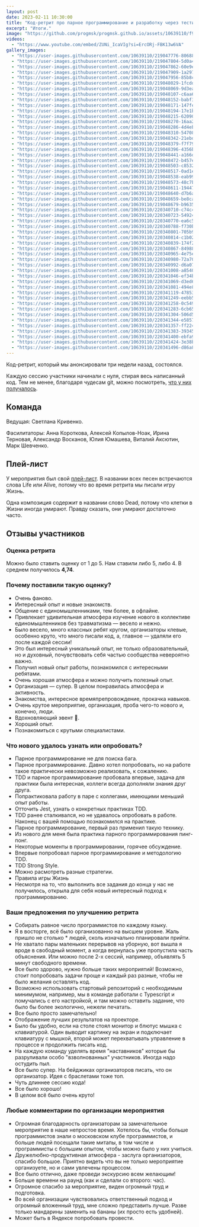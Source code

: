```yaml
---
layout: post
date: 2023-02-11 10:30:00
title: "Код-ретрит про парное программирование и разработку через тестирование"
excerpt: "Итоги."
image: "https://github.com/progmsk/progmsk.github.io/assets/10639110/f9a65a9b-1b2b-40eb-9aab-5069e2fa92f2"
videos:
  - "https://www.youtube.com/embed/ZUNi_IcaVIg?si=ErcORj-FBK13w6VA"
gallery_images:
  - "https://user-images.githubusercontent.com/10639110/219047776-80688f56-d3cc-4f21-8476-c8364a95a39e.jpg"
  - "https://user-images.githubusercontent.com/10639110/219047804-5d0a4256-c7cb-49d0-9e1d-5f52f51ea88a.jpg"
  - "https://user-images.githubusercontent.com/10639110/219047862-60e9e4e8-5dcb-4f0d-b090-5aea2f8a1b8b.jpg"
  - "https://user-images.githubusercontent.com/10639110/219047909-1a2971d1-a588-42c2-9706-7407eed10936.jpg"
  - "https://user-images.githubusercontent.com/10639110/219047956-85b8cd9c-b7ee-4b66-b94f-1d405fcfaf72.jpg"
  - "https://user-images.githubusercontent.com/10639110/219048029-1fcddbbe-79ba-49db-8642-93d973b02c4d.jpg"
  - "https://user-images.githubusercontent.com/10639110/219048069-9d3ea819-b279-4022-ace8-90a59684ca1f.jpg"
  - "https://user-images.githubusercontent.com/10639110/219048107-c6aa62ac-4706-4483-98a0-2d303de41aaf.jpg"
  - "https://user-images.githubusercontent.com/10639110/219048152-babf3ba2-422c-4c7b-9e9c-51f7dcccea23.jpg"
  - "https://user-images.githubusercontent.com/10639110/219048171-147fee8b-943a-40b4-90e3-d660a73fc7a7.jpg"
  - "https://user-images.githubusercontent.com/10639110/219048194-17e1ba51-a018-469a-a0bb-8fc92bc27431.jpg"
  - "https://user-images.githubusercontent.com/10639110/219048215-62090dea-a46b-4ef6-ab5b-d3b1daba0dd4.jpg"
  - "https://user-images.githubusercontent.com/10639110/219048270-16aa2349-3bc1-419d-ba33-05d39b7eb082.jpg"
  - "https://user-images.githubusercontent.com/10639110/219048286-4d4eb2f6-9f50-4c23-b435-d3f0090d97c9.jpg"
  - "https://user-images.githubusercontent.com/10639110/219048310-54708cf7-33b1-438e-bf07-76d925532d78.jpg"
  - "https://user-images.githubusercontent.com/10639110/219048342-21ebd48e-d098-437c-9de2-d53c148dd19c.jpg"
  - "https://user-images.githubusercontent.com/10639110/219048379-f7f7928c-7854-4329-9965-36fd854e4c68.jpg"
  - "https://user-images.githubusercontent.com/10639110/219048396-4356bfc2-c3d3-4ad1-a187-64e8a95f191d.jpg"
  - "https://user-images.githubusercontent.com/10639110/219048441-a166d24a-d665-468b-b469-988cf69e11cc.jpg"
  - "https://user-images.githubusercontent.com/10639110/219048472-b457e052-8005-4dfb-b9cf-fc3c6c6f468f.jpg"
  - "https://user-images.githubusercontent.com/10639110/219048503-c8532c31-7dc2-45b2-b3ce-b7924bec02a5.jpg"
  - "https://user-images.githubusercontent.com/10639110/219048517-0ad1e911-75f9-4f0b-a11b-52dea6e72589.jpg"
  - "https://user-images.githubusercontent.com/10639110/219048538-eab992ee-aa30-4076-bdb7-9f7a2f9aa9b0.jpg"
  - "https://user-images.githubusercontent.com/10639110/219048573-48c7bf48-d298-4238-87e3-ca81631da47b.jpg"
  - "https://user-images.githubusercontent.com/10639110/219048611-194474c6-0b6c-41d0-b82e-20b951ed143e.jpg"
  - "https://user-images.githubusercontent.com/10639110/219048640-d7b6a2ad-8b82-4a1d-8648-608e46da57ba.jpg"
  - "https://user-images.githubusercontent.com/10639110/219048659-be8ca592-cc59-4070-8c95-9c64b86301d8.jpg"
  - "https://user-images.githubusercontent.com/10639110/219048679-b96353c5-b623-44e2-8d96-143eb3bd24e2.jpg"
  - "https://user-images.githubusercontent.com/10639110/220340710-c74c436d-c3fc-4843-9ba9-ceed40a157d6.jpg"
  - "https://user-images.githubusercontent.com/10639110/220340723-54924a8e-d91d-4655-b568-138f251e49d4.jpg"
  - "https://user-images.githubusercontent.com/10639110/220340770-ea6c576e-3f1b-4892-840a-bab5037bbfca.jpg"
  - "https://user-images.githubusercontent.com/10639110/220340788-f730bd04-ef78-403b-9d97-a95cd3b9ce6c.jpg"
  - "https://user-images.githubusercontent.com/10639110/220340801-705b9a48-8bff-4d6a-a96a-26242486f8e2.jpg"
  - "https://user-images.githubusercontent.com/10639110/220340814-c1b022e8-0439-4b28-bf89-bc44a620c4e1.jpg"
  - "https://user-images.githubusercontent.com/10639110/220340839-174f286c-8d73-49ba-9533-4024738a72b8.jpg"
  - "https://user-images.githubusercontent.com/10639110/220340867-84988a73-114e-4654-bd4c-12b707b7926f.jpg"
  - "https://user-images.githubusercontent.com/10639110/220340965-4e75e257-2f2e-495b-8d9f-6a0dffcf5aaa.jpg"
  - "https://user-images.githubusercontent.com/10639110/220340980-72a70da0-68e1-414f-8321-c39d4a5aa81b.jpg"
  - "https://user-images.githubusercontent.com/10639110/220340992-d6a07472-1c04-4b24-adf2-37f7729d61d3.jpg"
  - "https://user-images.githubusercontent.com/10639110/220341008-a85409c5-33e1-43a4-871f-f0da6cac6f32.jpg"
  - "https://user-images.githubusercontent.com/10639110/220341046-ef34b900-97d3-4466-b442-74ad31e27eb1.jpg"
  - "https://user-images.githubusercontent.com/10639110/220341069-d3ed69f5-56a2-480b-9cef-f662bea9af79.jpg"
  - "https://user-images.githubusercontent.com/10639110/220341081-494e8288-a83b-4de1-a445-d34b38bf83ac.jpg"
  - "https://user-images.githubusercontent.com/10639110/220341119-47853856-e2b0-438c-adea-a0ab49768779.jpg"
  - "https://user-images.githubusercontent.com/10639110/220341249-eebb599e-cb2d-4acb-a6b1-fb36faf67fea.jpg"
  - "https://user-images.githubusercontent.com/10639110/220341258-0c5492f0-ce8f-43f2-972b-843a61d1f448.jpg"
  - "https://user-images.githubusercontent.com/10639110/220341283-6cb65143-e434-4c10-982b-bc2e5c4330dd.jpg"
  - "https://user-images.githubusercontent.com/10639110/220341304-506d55d6-9da9-4886-81e9-faa3e25e91bf.jpg"
  - "https://user-images.githubusercontent.com/10639110/220341344-e5857f4a-59e8-42bd-97c4-4b04537751f3.jpg"
  - "https://user-images.githubusercontent.com/10639110/220341357-ff2249fd-18ac-47d3-b954-07b2e27a49a9.jpg"
  - "https://user-images.githubusercontent.com/10639110/220341383-39345f8b-e422-4759-8acb-262184ebe51c.jpg"
  - "https://user-images.githubusercontent.com/10639110/220341400-ebfa9c01-26c5-4a04-8634-335399245848.jpg"
  - "https://user-images.githubusercontent.com/10639110/220341424-3e38bb7f-cf10-44de-bacb-8e5c7f908089.jpg"
  - "https://user-images.githubusercontent.com/10639110/220341496-d86a8b51-c18b-48e9-a490-6f1f3bf2c897.jpg"
---
```


Код-ретрит, который мы анонсировали три недели назад, состоялся.

Каждую сессию участники начинали с нуля, стирая весь написанный код. Тем не менее, благодаря чудесам git, можно посмотреть, [что у них получалось](https://github.com/anton0xf/code-retreat-2023).

## Команда

Ведущая: Светлана Кривенко.

Фасилитаторы: Анна Короткова, Алексей Копылов-Ноак, Ирина Терновая, Александр Восканов, Юлия Юмашева, Виталий Аксютин, Марк Шевченко.

## Плей-лист

У мероприятия был свой [плей-лист](https://www.youtube.com/playlist?list=PL8RqidlMwIXxx4HgSiOYL0wh3TqHq5enz). В названии всех песен встречаются слова Life или Alive, потому что во время ретрита мы писали игру Жизнь.

Одна композиция содержит в названии слово Dead, потому что клетки в Жизни иногда умирают. Правду сказать, они умирают достаточно часто.

## Отзывы участников

### Оценка ретрита

Можно было ставить оценку от 1 до 5. Нам ставили либо 5, либо 4.
В среднем получилось **4,74**.

### Почему поставили такую оценку?

* Очень фаново.
* Интересный опыт и новые знакомств.
* Общение с единомышленниками, тем более, в офлайне.
* Привлекает удивительная атмосфера изучение нового в коллективе
  единомышленников без травматизма — весело и нежно.
* Было весело, много классных ребят кругом, организаторы клевые, особенно
  круто, что много писали код, а, главное — удаляли его после каждой сессии!
* Это был интересный уникальный опыт, не только образовательный, но и
  духовный, почувствовать себя частью сообщества невероятно важно.
* Получил новый опыт работы, познакомился с интересными ребятами.
* Очень хорошая атмосфера и можно получить полезный опыт.
* Организация — супер. В целом понравилась атмосфера и активность.
* Знакомства, интересное времяпрепровождение, прокачка навыков.
* Очень крутое мероприятие, организация, проба чего-то нового и, конечно, люди.
* Вдохновляющий эвент 🦄.
* Хороший опыт.
* Познакомиться с крутыми специалистами.

### Что нового удалось узнать или опробовать?

* Парное программирование не для поиска бага.
* Парное программирование. Давно хотел попробовать, но на работе такое
  практически невозможно реализовать, к сожалению.
* TDD и парное программирование пробовала впервые, задача для практики была
  интересная, коллеги всегда дополняли знания друг друга.
* Попрактиковала работу в паре с коллегами, имеющими меньший опыт работы.
* Отточить Jest, узнать о конкретных практиках TDD.
* TDD ранее сталкивался, но не удавалось опробовать в работе. Наконец с
  вашей помощью познакомился на практике.
* Парное программирование, первый раз применил такую технику.
* Из нового для меня была практика парного программирования пинг-понг.
* Некоторые моменты в программировании, горячее обсуждение.
* Впервые попробовал парное программирование и методологию TDD.
* TDD Strong Style.
* Можно расмотреть разные стратегии.
* Правила игры Жизнь
* Несмотря на то, что выполнить все задания до конца у нас не получилось,
  открыла для себя новый интересный подход к программированию.

### Ваши предложения по улучшению ретрита

* Собирать равное число программистов по каждому языку.
* Я в восторге, всё было организованно на высшем уровне.
  Жаль пришло не столько * людей, сколь изначально планировали прийти.
* Не хватало пары маленьких перерывов на уборную, вот вышла я вроде в
  свободный момент, а когда вернулась уже пропустила часть объяснения.
  Или можно после 2-х сессий, например, объявлять 5 минут свободного времени.
* Все было здорово, нужно больше таких мероприятий! Возможно, стоит
  попробовать задачи проще и каждый раз разные, чтобы не было желания оставлять код.
* Возможно использовать стартовый репозиторий с необходимым минимумом,
  например, мы в команде работали с Typescript и помучались с его настройкой, и там можно оставить задание, что было бы более экологично, нежели печатать.
* Все было просто замечательно!
* Отображение лучших результатов на проекторе.
* Было бы удобно, если на столе стоял монитор и блютус мышка с клавиатурой.
  Один выводит картинку на экран и подключает клавиатуру с мышкой, второй
  может перехватывать управление в процессе и продолжить писать код.
* На каждую команду уделять время "наставников" которые бы разруливали особо
  "взволнованных" участников. Иногда надо остудить пыл.
* Все было супер. На бейджиках организаторов писать, что он организатор.
  Идея с браслетами тоже топ.
* Чуть длиннее сессию кода!
* Все было хорошо!
* В целом всё было очень круто!

### Любые комментарии по организации мероприятия

* Огромная благодарность организаторам за замечательное мероприятие в наше
  непростое время. Хотелось бы, чтобы больше программистов знали о московском клубе программистов, и больше людей посещали такие митапы, в том числе и программисты с большим опытом, чтобы можно было у них учиться.
* Дружелюбно-продуктивная атмосфера - заслуга организаторов, спасибо большое.
  Приятно видеть что вы не только мероприятие организуете, но и сами увлечены процессом.
* Все было отлично, даже проведи экскурсию всем желающим!
* Больше времени на раунд (как и сделали со второго: час).
* Огромное спасибо за мероприятие, виден огромный труд и подготовка.
* Во всей организации чувствовались ответственный подход и огромный вложенный
  труд, мне сложно представить лучше. Разве только мандарины заменить на бананы (их просто есть удобней).
* Может быть в Яндексе попробовать провести.
